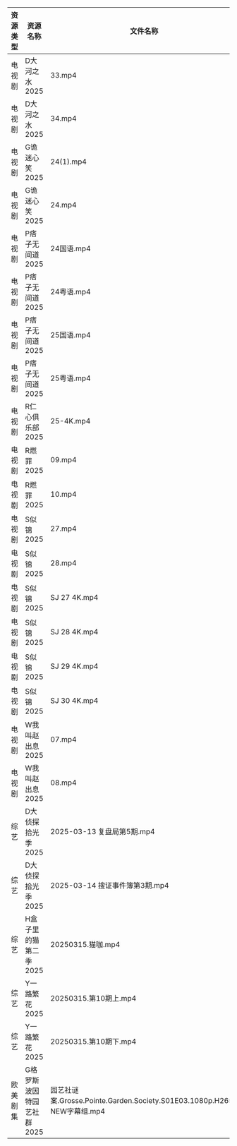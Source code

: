 | 资源类型 | 资源名称            | 文件名称                                                            | 分享链接                                 | 更新时间                |
| ---- | --------------- | --------------------------------------------------------------- | ------------------------------------ | ------------------- |
| 电视剧  | D大河之水2025       | 33.mp4                                                          | https://www.alipan.com/s/eXYBFuJS9eA | 2025-03-15 21:05:28 |
| 电视剧  | D大河之水2025       | 34.mp4                                                          | https://www.alipan.com/s/eXYBFuJS9eA | 2025-03-15 21:05:28 |
| 电视剧  | G诡迷心笑2025       | 24(1).mp4                                                       | https://pan.quark.cn/s/0741bc71fa24  | 2025-03-15 16:22:10 |
| 电视剧  | G诡迷心笑2025       | 24.mp4                                                          | https://pan.quark.cn/s/0741bc71fa24  | 2025-03-15 16:22:14 |
| 电视剧  | P痞子无间道2025      | 24国语.mp4                                                        | https://pan.quark.cn/s/55477d33073c  | 2025-03-15 21:25:13 |
| 电视剧  | P痞子无间道2025      | 24粤语.mp4                                                        | https://pan.quark.cn/s/55477d33073c  | 2025-03-15 21:25:09 |
| 电视剧  | P痞子无间道2025      | 25国语.mp4                                                        | https://pan.quark.cn/s/55477d33073c  | 2025-03-15 21:25:17 |
| 电视剧  | P痞子无间道2025      | 25粤语.mp4                                                        | https://pan.quark.cn/s/55477d33073c  | 2025-03-15 21:25:21 |
| 电视剧  | R仁心俱乐部2025      | 25-4K.mp4                                                       | https://pan.quark.cn/s/d6cfecc01934  | 2025-03-15 21:25:42 |
| 电视剧  | R燃罪2025         | 09.mp4                                                          | https://www.alipan.com/s/R1VTj12mT2c | 2025-03-15 20:06:57 |
| 电视剧  | R燃罪2025         | 10.mp4                                                          | https://www.alipan.com/s/R1VTj12mT2c | 2025-03-15 20:06:57 |
| 电视剧  | S似锦2025         | 27.mp4                                                          | https://www.alipan.com/s/VMdivamJ5t3 | 2025-03-15 00:06:56 |
| 电视剧  | S似锦2025         | 28.mp4                                                          | https://www.alipan.com/s/VMdivamJ5t3 | 2025-03-15 00:06:56 |
| 电视剧  | S似锦2025         | SJ 27 4K.mp4                                                    | https://pan.quark.cn/s/cf8adb75bbfb  | 2025-03-15 21:26:03 |
| 电视剧  | S似锦2025         | SJ 28 4K.mp4                                                    | https://pan.quark.cn/s/cf8adb75bbfb  | 2025-03-15 21:26:01 |
| 电视剧  | S似锦2025         | SJ 29 4K.mp4                                                    | https://pan.quark.cn/s/cf8adb75bbfb  | 2025-03-15 21:26:09 |
| 电视剧  | S似锦2025         | SJ 30 4K.mp4                                                    | https://pan.quark.cn/s/cf8adb75bbfb  | 2025-03-15 21:26:06 |
| 电视剧  | W我叫赵出息2025      | 07.mp4                                                          | https://www.alipan.com/s/eJE8EhtETs6 | 2025-03-15 20:07:11 |
| 电视剧  | W我叫赵出息2025      | 08.mp4                                                          | https://www.alipan.com/s/eJE8EhtETs6 | 2025-03-15 20:07:11 |
| 综艺   | D大侦探拾光季2025     | 2025-03-13 复盘局第5期.mp4                                           | https://www.alipan.com/s/yBeXFxUZNbB | 2025-03-15 00:08:10 |
| 综艺   | D大侦探拾光季2025     | 2025-03-14 搜证事件簿第3期.mp4                                         | https://www.alipan.com/s/yBeXFxUZNbB | 2025-03-15 00:08:10 |
| 综艺   | H盒子里的猫第二季2025   | 20250315.猫咖.mp4                                                 | https://www.alipan.com/s/W6PdmWUu7Wr | 2025-03-15 14:08:28 |
| 综艺   | Y一路繁花2025       | 20250315.第10期上.mp4                                              | https://www.alipan.com/s/XRkeHn2Nxtw | 2025-03-15 19:10:07 |
| 综艺   | Y一路繁花2025       | 20250315.第10期下.mp4                                              | https://www.alipan.com/s/XRkeHn2Nxtw | 2025-03-15 19:10:07 |
| 欧美剧集 | G格罗斯波因特园艺社群2025 | 园艺社谜案.Grosse.Pointe.Garden.Society.S01E03.1080p.H265-NEW字幕组.mp4 | https://pan.quark.cn/s/9b9b6a68a5a2  | 2025-03-15 01:22:44 |
